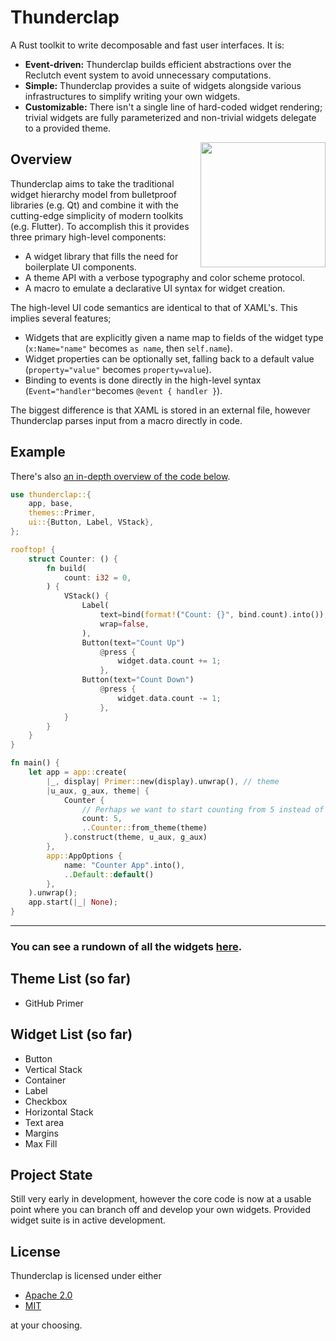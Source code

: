 # Thunderclap

A Rust toolkit to write decomposable and fast user interfaces. It is:

- **Event-driven:** Thunderclap builds efficient abstractions over the Reclutch event system to avoid unnecessary computations.
- **Simple:** Thunderclap provides a suite of widgets alongside various infrastructures to simplify writing your own widgets.
- **Customizable:** There isn't a single line of hard-coded widget rendering; trivial widgets are fully parameterized and non-trivial widgets delegate to a provided theme.

<img align="right" src=".media/showcase.png" width="200px"/>

## Overview

Thunderclap aims to take the traditional widget hierarchy model from bulletproof libraries (e.g. Qt) and combine it with the cutting-edge simplicity of modern toolkits (e.g. Flutter).
To accomplish this it provides three primary high-level components:

- A widget library that fills the need for boilerplate UI components.
- A theme API with a verbose typography and color scheme protocol.
- A macro to emulate a declarative UI syntax for widget creation.

The high-level UI code semantics are identical to that of XAML's.
This implies several features;

- Widgets that are explicitly given a name map to fields of the widget type (`x:Name="name"` becomes `as name`, then `self.name`).
- Widget properties can be optionally set, falling back to a default value (`property="value"` becomes `property=value`).
- Binding to events is done directly in the high-level syntax (`Event="handler"`becomes `@event { handler }`).

The biggest difference is that XAML is stored in an external file, however Thunderclap parses input from a macro directly in code.

## Example

There's also [an in-depth overview of the code below](https://github.com/jazzfool/thunderclap/wiki/Making-a-counter).

```rust
use thunderclap::{
    app, base,
    themes::Primer,
    ui::{Button, Label, VStack},
};

rooftop! {
    struct Counter: () {
        fn build(
            count: i32 = 0,
        ) {
            VStack() {
                Label(
                    text=bind(format!("Count: {}", bind.count).into()),
                    wrap=false,
                ),
                Button(text="Count Up")
                    @press {
                        widget.data.count += 1;
                    },
                Button(text="Count Down")
                    @press {
                        widget.data.count -= 1;
                    },
            }
        }
    }
}

fn main() {
    let app = app::create(
        |_, display| Primer::new(display).unwrap(), // theme
        |u_aux, g_aux, theme| {
            Counter {
                // Perhaps we want to start counting from 5 instead of 0
                count: 5,
                ..Counter::from_theme(theme)
            }.construct(theme, u_aux, g_aux)
        },
        app::AppOptions {
            name: "Counter App".into(),
            ..Default::default()
        },
    ).unwrap();
    app.start(|_| None);
}
```

---

### You can see a rundown of all the widgets [here](Widgets.md).

## Theme List (so far)

- GitHub Primer

## Widget List (so far)

- Button
- Vertical Stack
- Container
- Label
- Checkbox
- Horizontal Stack
- Text area
- Margins
- Max Fill

## Project State

Still very early in development, however the core code is now at a usable point where you can branch off and develop your own widgets. Provided widget suite is in active development.

## License

Thunderclap is licensed under either

- [Apache 2.0](https://www.apache.org/licenses/LICENSE-2.0)
- [MIT](http://opensource.org/licenses/MIT)

at your choosing.
